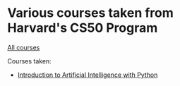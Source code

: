 # Various courses taken from Harvard's CS50 Program

[All courses](https://online-learning.harvard.edu/)

Courses taken:

- [Introduction to Artificial Intelligence with Python](./intro_ai)